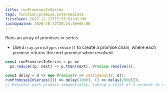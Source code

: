 ```yaml
---
title: runPromisesInSeries
tags: function,promise,intermediate
firstSeen: 2017-12-17T17:55:51+02:00
lastUpdated: 2020-10-22T20:24:30+03:00
---
```


Runs an array of promises in series.

- Use `Array.prototype.reduce()` to create a promise chain, where each promise returns the next promise when resolved.

```js
const runPromisesInSeries = ps =>
  ps.reduce((p, next) => p.then(next), Promise.resolve());
```

```js
const delay = d => new Promise(r => setTimeout(r, d));
runPromisesInSeries([() => delay(1000), () => delay(2000)]);
// Executes each promise sequentially, taking a total of 3 seconds to complete
```
